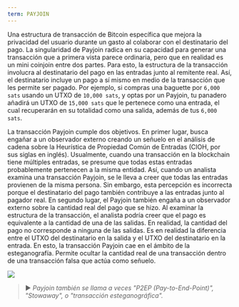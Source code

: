 ```yaml
---
term: PAYJOIN
---
```


Una estructura de transacción de Bitcoin específica que mejora la privacidad del usuario durante un gasto al colaborar con el destinatario del pago. La singularidad de Payjoin radica en su capacidad para generar una transacción que a primera vista parece ordinaria, pero que en realidad es un mini coinjoin entre dos partes. Para esto, la estructura de la transacción involucra al destinatario del pago en las entradas junto al remitente real. Así, el destinatario incluye un pago a sí mismo en medio de la transacción que les permite ser pagado. Por ejemplo, si compras una baguette por `6,000 sats` usando un UTXO de `10,000 sats`, y optas por un Payjoin, tu panadero añadirá un UTXO de `15,000 sats` que le pertenece como una entrada, el cual recuperarán en su totalidad como una salida, además de tus `6,000 sats`.

La transacción Payjoin cumple dos objetivos. En primer lugar, busca engañar a un observador externo creando un señuelo en el análisis de cadena sobre la Heurística de Propiedad Común de Entradas (CIOH, por sus siglas en inglés). Usualmente, cuando una transacción en la blockchain tiene múltiples entradas, se presume que todas estas entradas probablemente pertenecen a la misma entidad. Así, cuando un analista examina una transacción Payjoin, se le lleva a creer que todas las entradas provienen de la misma persona. Sin embargo, esta percepción es incorrecta porque el destinatario del pago también contribuye a las entradas junto al pagador real. En segundo lugar, el Payjoin también engaña a un observador externo sobre la cantidad real del pago que se hizo. Al examinar la estructura de la transacción, el analista podría creer que el pago es equivalente a la cantidad de una de las salidas. En realidad, la cantidad del pago no corresponde a ninguna de las salidas. Es en realidad la diferencia entre el UTXO del destinatario en la salida y el UTXO del destinatario en la entrada. En esto, la transacción Payjoin cae en el ámbito de la esteganografía. Permite ocultar la cantidad real de una transacción dentro de una transacción falsa que actúa como señuelo.

![](../../dictionnaire/assets/14.png)

> ► *Payjoin también se llama a veces "P2EP (Pay-to-End-Point)", "Stowaway", o "transacción esteganográfica".*